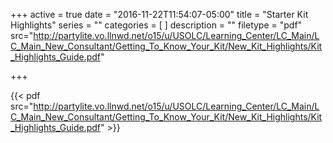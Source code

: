 +++
active = true
date = "2016-11-22T11:54:07-05:00"
title = "Starter Kit Highlights"
series = ""
categories = [
]
description = ""
filetype = "pdf"
src="http://partylite.vo.llnwd.net/o15/u/USOLC/Learning_Center/LC_Main/LC_Main_New_Consultant/Getting_To_Know_Your_Kit/New_Kit_Highlights/Kit_Highlights_Guide.pdf"

+++

{{< pdf src="http://partylite.vo.llnwd.net/o15/u/USOLC/Learning_Center/LC_Main/LC_Main_New_Consultant/Getting_To_Know_Your_Kit/New_Kit_Highlights/Kit_Highlights_Guide.pdf" >}}
